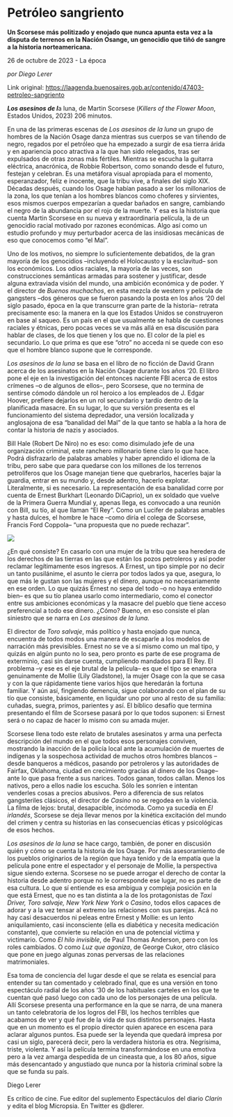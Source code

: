 # Petróleo sangriento

**Un Scorsese más politizado y enojado que nunca apunta esta vez a la disputa de terrenos en la Nación Osange, un genocidio que tiñó de sangre a la historia norteamericana.**

26 de octubre de 2023 - La época

_por Diego Lerer_

Link original: https://laagenda.buenosaires.gob.ar/contenido/47403-petroleo-sangriento



*****Los asesinos de l*****a luna, de Martin Scorsese (*Killers of the Flower Moon*, Estados Unidos, 2023) 206 minutos.




En una de las primeras escenas de *Los asesinos de la luna* un grupo de hombres de la Nación Osage danza mientras sus cuerpos se van tiñendo de negro, regados por el petróleo que ha empezado a surgir de esa tierra árida y en apariencia poco atractiva a la que han sido relegados, tras ser expulsados de otras zonas más fértiles. Mientras se escucha la guitarra eléctrica, anacrónica, de Robbie Robertson, como sonando desde el futuro, festejan y celebran. Es una metáfora visual apropiada para el momento, esperanzador, feliz e inocente, que la tribu vive, a finales del siglo XIX. Décadas después, cuando los Osage habían pasado a ser los millonarios de la zona, los que tenían a los hombres blancos como choferes y sirvientes, esos mismos cuerpos empezarían a quedar bañados en sangre, cambiando el negro de la abundancia por el rojo de la muerte. Y esa es la historia que cuenta Martin Scorsese en su nueva y extraordinaria película, la de un genocidio racial motivado por razones económicas. Algo así como un estudio profundo y muy perturbador acerca de las insidiosas mecánicas de eso que conocemos como “el Mal”.




Uno de los motivos, no siempre lo suficientemente debatidos, de la gran mayoría de los genocidios –incluyendo el Holocausto y la esclavitud– son los económicos. Los odios raciales, la mayoría de las veces, son construcciones semánticas armadas para sostener y justificar, desde alguna extraviada visión del mundo, una ambición económica y de poder. Y el director de *Buenos muchachos*, en esta mezcla de western y película de gangsters –dos géneros que se fueron pasando la posta en los años ‘20 del siglo pasado, época en la que transcurre gran parte de la historia– retrata precisamente eso: la manera en la que los Estados Unidos se construyeron en base al saqueo. Es un país en el que usualmente se habla de cuestiones raciales y étnicas, pero pocas veces se va más allá en esa discusión para hablar de clases, de los que tienen y los que no. El color de la piel es secundario. Lo que prima es que ese “otro” no acceda ni se quede con eso que el hombre blanco supone que le corresponde.




*Los asesinos de la luna* se basa en el libro de no ficción de David Grann acerca de los asesinatos en la Nación Osage durante los años ‘20. El libro pone el eje en la investigación del entonces naciente FBI acerca de estos crímenes –o de algunos de ellos–, pero Scorsese, que no termina de sentirse cómodo dándole un rol heroico a los empleados de J. Edgar Hoover, prefiere dejarlos en un rol secundario y tardío dentro de la planificada masacre. En su lugar, lo que su versión presenta es el funcionamiento del sistema depredador, una versión localizada y anglosajona de esa “banalidad del Mal” de la que tanto se habla a la hora de contar la historia de nazis y asociados.




Bill Hale (Robert De Niro) no es eso: como disimulado jefe de una organización criminal, este ranchero millonario tiene claro lo que hace. Podrá disfrazarlo de palabras amables y haber aprendido el idioma de la tribu, pero sabe que para quedarse con los millones de los terrenos petrolíferos que los Osage manejan tiene que quebrarlos, hacerles bajar la guardia, entrar en su mundo y, desde adentro, hacerlo explotar. Literalmente, si es necesario. La representación de esa banalidad corre por cuenta de Ernest Burkhart (Leonardo DiCaprio), un ex soldado que vuelve de la Primera Guerra Mundial y, apenas llega, es convocado a una reunión con Bill, su tío, al que llaman “El Rey”. Como un Lucifer de palabras amables y hasta dulces, el hombre le hace –como diría el colega de Scorsese, Francis Ford Coppola– “una propuesta que no puede rechazar”.




![](https://cdn.feater.me/files/images/2880759/dcb917c7-0a32-4ecb-a560-bef1e259d1c9.jpg)




¿En qué consiste? En casarlo con una mujer de la tribu que sea heredera de los derechos de las tierras en las que están los pozos petroleros y así poder reclamar legítimamente esos ingresos. A Ernest, un tipo simple por no decir un tanto pusilánime, el asunto le cierra por todos lados ya que, asegura, lo que más le gustan son las mujeres y el dinero, aunque no necesariamente en ese orden. Lo que quizás Ernest no sepa del todo –o no haya entendido bien– es que su tío planea usarlo como intermediario, como el conector entre sus ambiciones económicas y la masacre del pueblo que tiene acceso preferencial a todo ese dinero. ¿Cómo? Bueno, en eso consiste el plan siniestro que se narra en *Los asesinos de la luna.*




El director de *Toro salvaje*, más político y hasta enojado que nunca, encuentra de todos modos una manera de escaparle a los modelos de narración más previsibles. Ernest no se ve a sí mismo como un mal tipo, y quizás en algún punto no lo sea, pero pronto es parte de ese programa de exterminio, casi sin darse cuenta, cumpliendo mandados para El Rey. El problema –y ese es el eje brutal de la película– es que el tipo se enamora genuinamente de Mollie (Lily Gladstone), la mujer Osage con la que se casa y con la que rápidamente tiene varios hijos que heredarán la fortuna familiar. Y aún así, fingiendo demencia, sigue colaborando con el plan de su tío que consiste, básicamente, en liquidar uno por uno al resto de su familia: cuñadas, suegra, primos, parientes y así. El bíblico desafío que termina presentando el film de Scorsese pasará por lo que todos suponen: si Ernest será o no capaz de hacer lo mismo con su amada mujer.




Scorsese llena todo este relato de brutales asesinatos y arma una perfecta descripción del mundo en el que todos esos personajes conviven, mostrando la inacción de la policía local ante la acumulación de muertes de indígenas y la sospechosa actividad de muchos otros hombres blancos –desde banqueros a médicos, pasando por petroleros y las autoridades de Fairfax, Oklahoma, ciudad en crecimiento gracias al dinero de los Osage– ante lo que pasa frente a sus narices. Todos ganan, todos callan. Menos los nativos, pero a ellos nadie los escucha. Sólo les sonríen e intentan venderles cosas a precios abusivos. Pero a diferencia de sus relatos gangsteriles clásicos, el director de *Casino* no se regodea en la violencia. La filma de lejos: brutal, desapacible, incómoda. Como ya sucedía en *El irlandés*, Scorsese se deja llevar menos por la kinética excitación del mundo del crimen y centra su historias en las consecuencias éticas y psicológicas de esos hechos.




*Los asesinos de la luna* se hace cargo, también, de poner en discusión quién y cómo se cuenta la historia de los Osage. Por más asesoramiento de los pueblos originarios de la región que haya tenido y de la empatía que la película pone entre el espectador y el personaje de Mollie, la perspectiva sigue siendo externa. Scorsese no se puede arrogar el derecho de contar la historia desde adentro porque no le corresponde ese lugar, no es parte de esa cultura. Lo que sí entiende es esa ambigua y compleja posición en la que está Ernest, que no es tan distinta a la de los protagonistas de *Taxi Driver, Toro salvaje, New York New York* o *Casino*, todos ellos capaces de adorar y a la vez tensar al extremo las relaciones con sus parejas. Acá no hay casi desacuerdos ni peleas entre Ernest y Mollie: es un lento aniquilamiento, casi inconsciente (ella es diabética y necesita medicación constante), que convierte su relación en una de potencial víctima y victimario. Como *El hilo invisible*, de Paul Thomas Anderson, pero con los roles cambiados. O como *Luz que agoniza*, de George Cukor, otro clásico que pone en juego algunas zonas perversas de las relaciones matrimoniales.




Esa toma de conciencia del lugar desde el que se relata es esencial para entender su tan comentado y celebrado final, que es una versión en tono espectáculo radial de los años ‘30 de los habituales carteles en los que te cuentan qué pasó luego con cada uno de los personajes de una película. Allí Scorsese presenta una performance en la que se narra, de una manera un tanto celebratoria de los logros del FBI, los hechos terribles que acabamos de ver y qué fue de la vida de sus distintos personajes. Hasta que en un momento es el propio director quien aparece en escena para aclarar algunos puntos. Esa puede ser la leyenda que quedará impresa por casi un siglo, parecerá decir, pero la verdadera historia es otra. Negrísima, triste, violenta. Y así la película termina transformándose en una emotiva pero a la vez amarga despedida de un cineasta que, a los 80 años, sigue más desencantado y angustiado que nunca por la historia criminal sobre la que se funda su país.




Diego Lerer




Es crítico de cine. Fue editor del suplemento Espectáculos del diario *Clarín* y edita el blog Micropsia. En Twitter es @dlerer.



